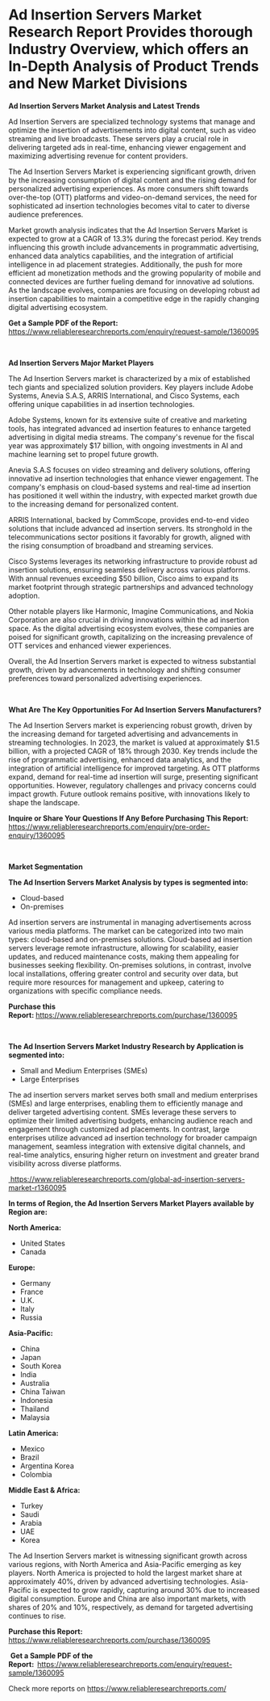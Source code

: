 <p><h1>Ad Insertion Servers Market Research Report Provides thorough Industry Overview, which offers an In-Depth Analysis of Product Trends and New Market Divisions</h1></p><p><strong>Ad Insertion Servers Market Analysis and Latest Trends</strong></p>
<p><p>Ad Insertion Servers are specialized technology systems that manage and optimize the insertion of advertisements into digital content, such as video streaming and live broadcasts. These servers play a crucial role in delivering targeted ads in real-time, enhancing viewer engagement and maximizing advertising revenue for content providers.</p><p>The Ad Insertion Servers Market is experiencing significant growth, driven by the increasing consumption of digital content and the rising demand for personalized advertising experiences. As more consumers shift towards over-the-top (OTT) platforms and video-on-demand services, the need for sophisticated ad insertion technologies becomes vital to cater to diverse audience preferences.</p><p>Market growth analysis indicates that the Ad Insertion Servers Market is expected to grow at a CAGR of 13.3% during the forecast period. Key trends influencing this growth include advancements in programmatic advertising, enhanced data analytics capabilities, and the integration of artificial intelligence in ad placement strategies. Additionally, the push for more efficient ad monetization methods and the growing popularity of mobile and connected devices are further fueling demand for innovative ad solutions. As the landscape evolves, companies are focusing on developing robust ad insertion capabilities to maintain a competitive edge in the rapidly changing digital advertising ecosystem.</p></p>
<p><strong>Get a Sample PDF of the Report:&nbsp;</strong> <a href="https://www.reliableresearchreports.com/enquiry/request-sample/1360095?utm_campaign=3250&utm_medium=2&utm_source=Github&utm_content=ia&utm_term=22032025&utm_id=ad-insertion-servers">https://www.reliableresearchreports.com/enquiry/request-sample/1360095</a></p>
<p>&nbsp;</p>
<p><strong>Ad Insertion Servers Major Market Players</strong></p>
<p><p>The Ad Insertion Servers market is characterized by a mix of established tech giants and specialized solution providers. Key players include Adobe Systems, Anevia S.A.S, ARRIS International, and Cisco Systems, each offering unique capabilities in ad insertion technologies.</p><p>Adobe Systems, known for its extensive suite of creative and marketing tools, has integrated advanced ad insertion features to enhance targeted advertising in digital media streams. The company's revenue for the fiscal year was approximately $17 billion, with ongoing investments in AI and machine learning set to propel future growth.</p><p>Anevia S.A.S focuses on video streaming and delivery solutions, offering innovative ad insertion technologies that enhance viewer engagement. The company's emphasis on cloud-based systems and real-time ad insertion has positioned it well within the industry, with expected market growth due to the increasing demand for personalized content.</p><p>ARRIS International, backed by CommScope, provides end-to-end video solutions that include advanced ad insertion servers. Its stronghold in the telecommunications sector positions it favorably for growth, aligned with the rising consumption of broadband and streaming services.</p><p>Cisco Systems leverages its networking infrastructure to provide robust ad insertion solutions, ensuring seamless delivery across various platforms. With annual revenues exceeding $50 billion, Cisco aims to expand its market footprint through strategic partnerships and advanced technology adoption.</p><p>Other notable players like Harmonic, Imagine Communications, and Nokia Corporation are also crucial in driving innovations within the ad insertion space. As the digital advertising ecosystem evolves, these companies are poised for significant growth, capitalizing on the increasing prevalence of OTT services and enhanced viewer experiences. </p><p>Overall, the Ad Insertion Servers market is expected to witness substantial growth, driven by advancements in technology and shifting consumer preferences toward personalized advertising experiences.</p></p>
<p>&nbsp;</p>
<p><strong>What Are The Key Opportunities For Ad Insertion Servers Manufacturers?</strong></p>
<p><p>The Ad Insertion Servers market is experiencing robust growth, driven by the increasing demand for targeted advertising and advancements in streaming technologies. In 2023, the market is valued at approximately $1.5 billion, with a projected CAGR of 18% through 2030. Key trends include the rise of programmatic advertising, enhanced data analytics, and the integration of artificial intelligence for improved targeting. As OTT platforms expand, demand for real-time ad insertion will surge, presenting significant opportunities. However, regulatory challenges and privacy concerns could impact growth. Future outlook remains positive, with innovations likely to shape the landscape.</p></p>
<p><strong>Inquire or Share Your Questions If Any Before Purchasing This Report:</strong> <a href="https://www.reliableresearchreports.com/enquiry/pre-order-enquiry/1360095?utm_campaign=3250&utm_medium=2&utm_source=Github&utm_content=ia&utm_term=22032025&utm_id=ad-insertion-servers">https://www.reliableresearchreports.com/enquiry/pre-order-enquiry/1360095</a></p>
<p>&nbsp;</p>
<p><strong>Market Segmentation</strong></p>
<p><strong>The Ad Insertion Servers Market Analysis by types is segmented into:</strong></p>
<p><ul><li>Cloud-based</li><li>On-premises</li></ul></p>
<p><p>Ad insertion servers are instrumental in managing advertisements across various media platforms. The market can be categorized into two main types: cloud-based and on-premises solutions. Cloud-based ad insertion servers leverage remote infrastructure, allowing for scalability, easier updates, and reduced maintenance costs, making them appealing for businesses seeking flexibility. On-premises solutions, in contrast, involve local installations, offering greater control and security over data, but require more resources for management and upkeep, catering to organizations with specific compliance needs.</p></p>
<p><strong>Purchase this Report:&nbsp;</strong><a href="https://www.reliableresearchreports.com/purchase/1360095?utm_campaign=3250&utm_medium=2&utm_source=Github&utm_content=ia&utm_term=22032025&utm_id=ad-insertion-servers">https://www.reliableresearchreports.com/purchase/1360095</a></p>
<p>&nbsp;</p>
<p><strong>The Ad Insertion Servers Market Industry Research by Application is segmented into:</strong></p>
<p><ul><li>Small and Medium Enterprises (SMEs)</li><li>Large Enterprises</li></ul></p>
<p><p>The ad insertion servers market serves both small and medium enterprises (SMEs) and large enterprises, enabling them to efficiently manage and deliver targeted advertising content. SMEs leverage these servers to optimize their limited advertising budgets, enhancing audience reach and engagement through customized ad placements. In contrast, large enterprises utilize advanced ad insertion technology for broader campaign management, seamless integration with extensive digital channels, and real-time analytics, ensuring higher return on investment and greater brand visibility across diverse platforms.</p></p>
<p><a href="https://www.reliableresearchreports.com/global-ad-insertion-servers-market-r1360095?utm_campaign=3250&utm_medium=2&utm_source=Github&utm_content=ia&utm_term=22032025&utm_id=ad-insertion-servers">&nbsp;https://www.reliableresearchreports.com/global-ad-insertion-servers-market-r1360095</a></p>
<p><strong>In terms of Region, the Ad Insertion Servers Market Players available by Region are:</strong></p>
<p>
    <p> <strong> North America: </strong>
        <ul>
            <li>United States</li>
            <li>Canada</li>
        </ul>
        </p> 
    <p> <strong> Europe: </strong>
        <ul>
            <li>Germany</li>
            <li>France</li>
            <li>U.K.</li>
            <li>Italy</li>
            <li>Russia</li>
        </ul>
        </p> 
    <p> <strong> Asia-Pacific: </strong>
        <ul>
            <li>China</li>
            <li>Japan</li>
            <li>South Korea</li>
            <li>India</li>
            <li>Australia</li>
            <li>China Taiwan</li>
            <li>Indonesia</li>
            <li>Thailand</li>
            <li>Malaysia</li>
        </ul>
        </p> 
    <p> <strong> Latin America: </strong>
        <ul>
            <li>Mexico</li>
            <li>Brazil</li>
            <li>Argentina Korea</li>
            <li>Colombia</li>
        </ul>
        </p> 
    <p> <strong> Middle East & Africa: </strong>
        <ul>
            <li>Turkey</li>
            <li>Saudi</li>
            <li>Arabia</li>
            <li>UAE</li>
            <li>Korea</li>
        </ul>
    </p>
    </p>
<p><p>The Ad Insertion Servers market is witnessing significant growth across various regions, with North America and Asia-Pacific emerging as key players. North America is projected to hold the largest market share at approximately 40%, driven by advanced advertising technologies. Asia-Pacific is expected to grow rapidly, capturing around 30% due to increased digital consumption. Europe and China are also important markets, with shares of 20% and 10%, respectively, as demand for targeted advertising continues to rise.</p></p>
<p><strong>Purchase this Report: </strong><a href="https://www.reliableresearchreports.com/purchase/1360095?utm_campaign=3250&utm_medium=2&utm_source=Github&utm_content=ia&utm_term=22032025&utm_id=ad-insertion-servers">https://www.reliableresearchreports.com/purchase/1360095</a></p>
<p>&nbsp;<strong>Get a Sample PDF of the Report:&nbsp;&nbsp;</strong><a href="https://www.reliableresearchreports.com/enquiry/request-sample/1360095?utm_campaign=3250&utm_medium=2&utm_source=Github&utm_content=ia&utm_term=22032025&utm_id=ad-insertion-servers">https://www.reliableresearchreports.com/enquiry/request-sample/1360095</a></p>
<p><strong></strong></p>
<p>Check more reports on <a href="https://www.reliableresearchreports.com/?utm_campaign=3250&utm_medium=2&utm_source=Github&utm_content=ia&utm_term=22032025&utm_id=ad-insertion-servers">https://www.reliableresearchreports.com/</a></p>